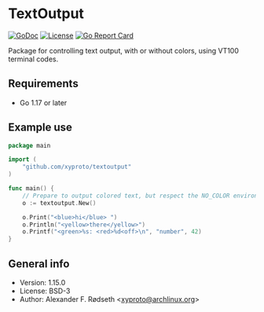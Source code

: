 # TextOutput

[![GoDoc](https://godoc.org/github.com/xyproto/textoutput?status.svg)](https://godoc.org/github.com/xyproto/textoutput) [![License](https://img.shields.io/badge/license-BSD-green.svg?style=flat)](https://raw.githubusercontent.com/xyproto/textoutput/master/LICENSE) [![Go Report Card](https://goreportcard.com/badge/github.com/xyproto/textoutput)](https://goreportcard.com/report/github.com/xyproto/textoutput)

Package for controlling text output, with or without colors, using VT100 terminal codes.

## Requirements

* Go 1.17 or later

## Example use

```go
package main

import (
    "github.com/xyproto/textoutput"
)

func main() {
    // Prepare to output colored text, but respect the NO_COLOR environment variable
    o := textoutput.New()

    o.Print("<blue>hi</blue> ")
    o.Println("<yellow>there</yellow>")
    o.Printf("<green>%s: <red>%d<off>\n", "number", 42)
}
```

## General info

* Version: 1.15.0
* License: BSD-3
* Author: Alexander F. Rødseth &lt;xyproto@archlinux.org&gt;
